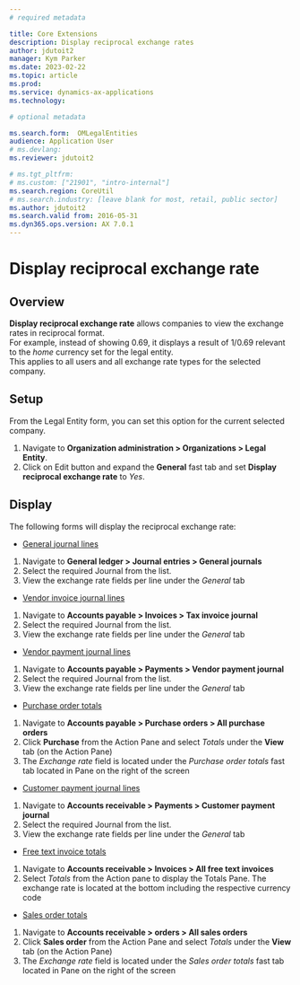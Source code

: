 ```yaml
---
# required metadata

title: Core Extensions
description: Display reciprocal exchange rates
author: jdutoit2
manager: Kym Parker
ms.date: 2023-02-22
ms.topic: article
ms.prod: 
ms.service: dynamics-ax-applications
ms.technology: 

# optional metadata

ms.search.form:  OMLegalEntities
audience: Application User
# ms.devlang: 
ms.reviewer: jdutoit2

# ms.tgt_pltfrm: 
# ms.custom: ["21901", "intro-internal"]
ms.search.region: CoreUtil
# ms.search.industry: [leave blank for most, retail, public sector]
ms.author: jdutoit2
ms.search.valid from: 2016-05-31
ms.dyn365.ops.version: AX 7.0.1
---
```


# Display reciprocal exchange rate

## Overview
**Display reciprocal exchange rate** allows companies to view the exchange rates in reciprocal format. <br>
For example, instead of showing 0.69, it displays a result of 1/0.69 relevant to the *home* currency set for the legal entity.  <br>
This applies to all users and all exchange rate types for the selected company.

 
## Setup
From the Legal Entity form, you can set this option for the current selected company.

1. Navigate to **Organization administration > Organizations > Legal Entity**. 
2. Click on Edit button and expand the **General** fast tab and set **Display reciprocal exchange rate** to _Yes_. 

## Display
The following forms will display the reciprocal exchange rate:<br>

- <ins>General journal lines<ins>
1. Navigate to **General ledger > Journal entries > General journals**
2. Select the required Journal from the list.
3. View the exchange rate fields per line under the *General* tab
- <ins>Vendor invoice journal lines<ins>
1. Navigate to **Accounts payable > Invoices > Tax invoice journal**
2. Select the required Journal from the list.
3. View the exchange rate fields per line under the *General* tab
- <ins>Vendor payment journal lines<ins>
1. Navigate to **Accounts payable > Payments > Vendor payment journal**
2. Select the required Journal from the list.
3. View the exchange rate fields per line under the *General* tab
- <ins>Purchase order totals<ins>
1. Navigate to **Accounts payable > Purchase orders > All purchase orders**
2. Click **Purchase**  from the Action Pane  and select *Totals* under the **View** tab (on the Action Pane)
3. The *Exchange rate*  field is located under the *Purchase order totals* fast tab located in Pane on the right of the screen
- <ins>Customer payment journal lines<ins>
1. Navigate to **Accounts receivable > Payments > Customer payment journal**
2. Select the required Journal from the list.
3. View the exchange rate fields per line under the *General* tab
- <ins>Free text invoice totals<ins>
1. Navigate to **Accounts receivable > Invoices > All free text invoices**
2. Select *Totals* from the Action pane to display the Totals Pane. The exchange rate is located at the bottom including the respective currency code
- <ins>Sales order totals<ins>
1. Navigate to **Accounts receivable > orders > All sales orders**
2. Click **Sales order**  from the Action Pane  and select *Totals* under the **View** tab (on the Action Pane)
3. The *Exchange rate*  field is located under the *Sales order totals* fast tab located in Pane on the right of the screen



